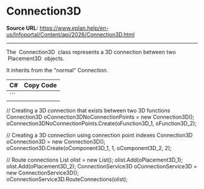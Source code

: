 # Connection3D

**Source URL:** https://www.eplan.help/en-us/Infoportal/Content/api/2026/Connection3D.html

---

The  Connection3D  class represents a 3D connection between two  Placement3D  objects.

It inherits from the "normal" Connection.

| C# | Copy Code |
| --- | --- |
| ``` 
         
 // Creating a 3D connection that exists between two 3D functions
 Connection3D oConnection3DNoConnectionPoints = new Connection3D();
 oConnection3DNoConnectionPoints.Create(oFunction3D_1, oFunction3D_2);
 
 // Creating a 3D connection using connection point indexes
 Connection3D oConnection3D = new Connection3D();
 oConnection3D.Create(oComponent3D_1, 1, oComponent3D_2, 2);
 
 // Route connections
 List<StorableObject> olist = new List<StorableObject>();
 olist.Add(oPlacement3D_1);
 olist.Add(oPlacement3D_2);
 ConnectionService3D oConnectionService3D = new ConnectionService3D();
 oConnectionService3D.RouteConnections(olist);
 ``` | |

